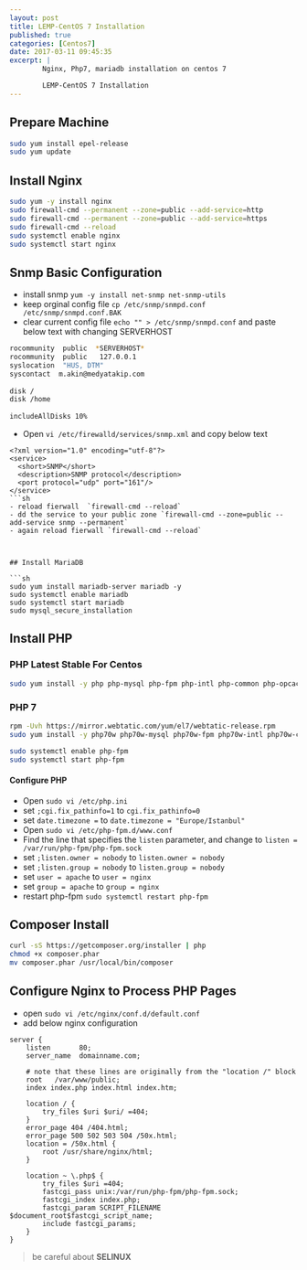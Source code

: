 ```yaml
---		
layout: post		
title: LEMP-CentOS 7 Installation		
published: true
categories: [Centos7]		
date: 2017-03-11 09:45:35
excerpt: | 
        Nginx, Php7, mariadb installation on centos 7

        LEMP-CentOS 7 Installation
---		
```

 
## Prepare Machine
 
```sh
sudo yum install epel-release
sudo yum update
```
 
## Install Nginx
 
```sh
sudo yum -y install nginx
sudo firewall-cmd --permanent --zone=public --add-service=http 
sudo firewall-cmd --permanent --zone=public --add-service=https
sudo firewall-cmd --reload
sudo systemctl enable nginx
sudo systemctl start nginx
```
 
## Snmp Basic Configuration 
- install snmp `yum -y install net-snmp net-snmp-utils`
- keep orginal config file `cp /etc/snmp/snmpd.conf /etc/snmp/snmpd.conf.BAK`
- clear current config file `echo "" > /etc/snmp/snmpd.conf` and paste below text with changing SERVERHOST

```sh
rocommunity  public  *SERVERHOST*
rocommunity  public   127.0.0.1
syslocation  "HUS, DTM"
syscontact  m.akin@medyatakip.com
 
disk /
disk /home
 
includeAllDisks 10%
```
 
- Open `vi /etc/firewalld/services/snmp.xml` and copy below text

```
<?xml version="1.0" encoding="utf-8"?>
<service>
  <short>SNMP</short>
  <description>SNMP protocol</description>
  <port protocol="udp" port="161"/>
</service>
```sh
- reload fierwall  `firewall-cmd --reload`
- dd the service to your public zone `firewall-cmd --zone=public --add-service snmp --permanent`
- again reload fierwall `firewall-cmd --reload`
 
 
 
## Install MariaDB

```sh
sudo yum install mariadb-server mariadb -y
sudo systemctl enable mariadb
sudo systemctl start mariadb
sudo mysql_secure_installation
```
 
## Install PHP
### PHP Latest Stable For Centos

```sh
sudo yum install -y php php-mysql php-fpm php-intl php-common php-opcache php-dom php-mcrypt
```

### PHP 7 

```sh
rpm -Uvh https://mirror.webtatic.com/yum/el7/webtatic-release.rpm
sudo yum install -y php70w php70w-mysql php70w-fpm php70w-intl php70w-common php70w-opcache php70w-dom php70w-mcrypt
```
 
```sh
sudo systemctl enable php-fpm
sudo systemctl start php-fpm
```
 
#### Configure PHP
- Open `sudo vi /etc/php.ini`
- set `;cgi.fix_pathinfo=1` to `cgi.fix_pathinfo=0`
- set `date.timezone =` to `date.timezone = "Europe/Istanbul"`
- Open `sudo vi /etc/php-fpm.d/www.conf`
- Find the line that specifies the `listen` parameter, and change to `listen = /var/run/php-fpm/php-fpm.sock`
- set `;listen.owner = nobody` to `listen.owner = nobody`
- set `;listen.group = nobody` to `listen.group = nobody`
- set `user = apache` to `user = nginx`
- set `group = apache` to `group = nginx`
- restart php-fpm `sudo systemctl restart php-fpm`
 
## Composer Install
 
```sh
curl -sS https://getcomposer.org/installer | php
chmod +x composer.phar
mv composer.phar /usr/local/bin/composer
```
 
## Configure Nginx to Process PHP Pages 
- open `sudo vi /etc/nginx/conf.d/default.conf`
- add below nginx configuration
 
```
server {
    listen       80;
    server_name  domainname.com;

    # note that these lines are originally from the "location /" block
    root   /var/www/public;
    index index.php index.html index.htm;
 
    location / {
        try_files $uri $uri/ =404;
    }
    error_page 404 /404.html;
    error_page 500 502 503 504 /50x.html;
    location = /50x.html {
        root /usr/share/nginx/html;
    }

    location ~ \.php$ {
        try_files $uri =404;
        fastcgi_pass unix:/var/run/php-fpm/php-fpm.sock;
        fastcgi_index index.php;
        fastcgi_param SCRIPT_FILENAME $document_root$fastcgi_script_name;
        include fastcgi_params;
    }
}
```
 
> be careful about **SELINUX**
